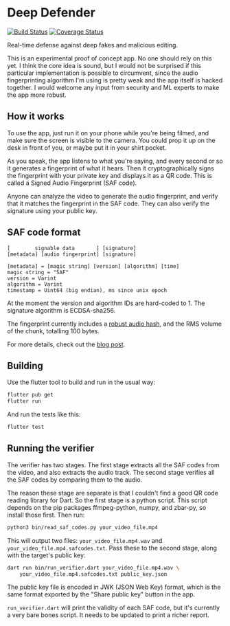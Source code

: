 # Deep Defender

[![Build Status](https://github.com/liamappelbe/deep-defender/workflows/CI/badge.svg)](https://github.com/liamappelbe/deep-defender/actions?query=workflow%3ACI+branch%3Amain)
[![Coverage Status](https://coveralls.io/repos/github/liamappelbe/deep-defender/badge.svg?branch=main)](https://coveralls.io/github/liamappelbe/deep-defender?branch=main)

Real-time defense against deep fakes and malicious editing.

This is an experimental proof of concept app. No one should rely on this yet. I
think the core idea is sound, but I would not be surprised if this particular
implementation is possible to circumvent, since the audio fingerprinting
algorithm I'm using is pretty weak and the app itself is hacked together. I
would welcome any input from security and ML experts to make the app more
robust.

## How it works

To use the app, just run it on your phone while you're being filmed, and make
sure the screen is visible to the camera. You could prop it up on the desk in
front of you, or maybe put it in your shirt pocket.

As you speak, the app listens to what you're saying, and every second or so it
generates a fingerprint of what it hears. Then it cryptographically signs the
fingerprint with your private key and displays it as a QR code. This is called a
Signed Audio Fingerprint (SAF code).

Anyone can analyze the video to generate the audio fingerprint, and verify that
it matches the fingerprint in the SAF code. They can also verify the signature
using your public key.

## SAF code format

```
[        signable data       ] [signature]
[metadata] [audio fingerprint] [signature]

[metadata] = [magic string] [version] [algorithm] [time]
magic string = "SAF"
version = Varint
algorithm = Varint
timestamp = Uint64 (big endian), ms since unix epoch
```

At the moment the version and algorithm IDs are hard-coded to 1. The signature
algorithm is ECDSA-sha256.

The fingerprint currently includes a [robust audio hash](
https://citeseerx.ist.psu.edu/document?repid=rep1&type=pdf&doi=7615c9e0df48b1353ac67d483e349abb60f3635a),
and the RMS volume of the chunk, totalling 100 bytes.

For more details, check out the [blog post](
https://medium.com/@liamappelbe/saf-codes-fighting-deep-fakes-with-crypto-2b93d41dc7be).

## Building

Use the flutter tool to build and run in the usual way:

```bash
flutter pub get
flutter run
```

And run the tests like this:

```bash
flutter test
```

## Running the verifier

The verifier has two stages. The first stage extracts all the SAF codes from the
video, and also extracts the audio track. The second stage verifies all the SAF
codes by comparing them to the audio.

The reason these stage are separate is that I couldn't find a good QR code
reading library for Dart. So the first stage is a python script. This script
depends on the pip packages ffmpeg-python, numpy, and zbar-py, so install those
first. Then run:

```bash
python3 bin/read_saf_codes.py your_video_file.mp4
```

This will output two files: `your_video_file.mp4.wav` and
`your_video_file.mp4.safcodes.txt`. Pass these to the second stage, along with
the target's public key:

```bash
dart run bin/run_verifier.dart your_video_file.mp4.wav \
    your_video_file.mp4.safcodes.txt public_key.json
```

The public key file is encoded in JWK (JSON Web Key) format, which is the same
format exported by the "Share public key" button in the app.

`run_verifier.dart` will print the validity of each SAF code, but it's currently
a very bare bones script. It needs to be updated to print a richer report.
